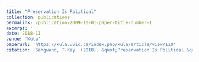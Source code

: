 ```yaml
---
title: "Preservation Is Political"
collection: publications
permalink: /publication/2009-10-01-paper-title-number-1
excerpt: ''
date: 2018-11
venue: 'Kula'
paperurl: 'https://kula.uvic.ca/index.php/kula/article/view/110'
citation: 'Sangwand, T-Kay. (2018). &quot;Preservation Is Political.&quot; <i>Journal 1</i>. 1(1).'
---
```

